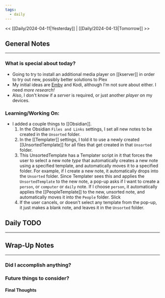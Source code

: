 ```yaml
---
tags:
  - daily
---
```

<< [[Daily/2024-04-11|Yesterday]] |  [[Daily/2024-04-13|Tomorrow]] >>

## General Notes
---
### What is special about today?
- Going to try to install an additional media player on [[kserver]] in order to try out new, possibly better solutions to Plex
- My initial ideas are [Emby](https://hub.docker.com/r/linuxserver/emby) and Kodi, although I'm not sure about either.  I need _more research!_
- Also, I don't know if a _server_ is required, or just another _player_ on my devices.

### Learning/Working On:
- I added a couple things to [[Obsidian]].  
	1. In the Obsidian `Files and Links` settings, I set all new notes to be created in the `Unsorted` folder.
	2. In the [[Templater]] settings, I told it to use a newly created [[UnsortedTemplate]] for all files that get created in that `Unsorted` folder.
	3. This UnsortedTemplate has a Templater script in it that forces the user to select a new note _type_ that automatically creates a new note using a specified template, and automatically moves it to a specified folder.  For example, if I create a new note, it automatically drops into the `Unsorted` folder.  Since Templater sees this and applies the `UnsortedTemplate` to the new note, a pop-up asks if I want to create a `person`, or `computer` or `daily` note.  If I choose `person`, it automatically applies the [[PeopleTemplate]] to the new, unsorted note, and automatically moves it into the `People` folder.  Slick
	4. If the user cancels, or doesn't select any template from the pop-up, it just makes a blank note, and leaves it in the `Unsorted` folder.



## Daily TODO
---




## Wrap-Up Notes
---
### Did I accomplish anything?
### Future things to consider?
#### Final Thoughts

